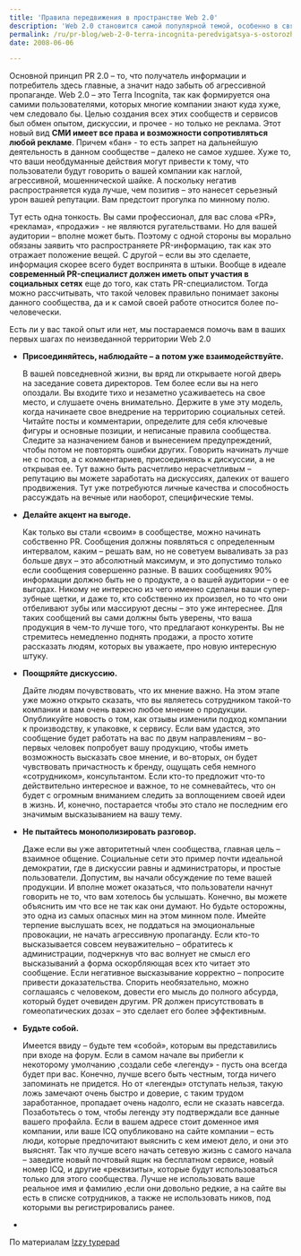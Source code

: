 ```yaml
---
title: 'Правила передвижения в пространстве Web 2.0'
description: 'Web 2.0 становится самой популярной темой, особенно в связи с новыми возможностями для распространения PR-информации. Например, на сайте Facebook вы можете найти группы людей, которые являются вашими потенциальными потребителями, и присоединиться к их сообществу, на Myspace вы можете просмотреть профайл участника и узнать, кто чаще всего посещает его страницу, а  Twitter позволяет определить физическое местонахождение интересующего вас человека и его занятия в данный конкретный момент.'
permalink: /ru/pr-blog/web-2-0-terra-incognita-peredvigatsya-s-ostorozhnostyu
date: 2008-06-06

---
```


Основной принцип PR 2.0 – то, что получатель информации и потребитель здесь главные, а значит надо забыть об агрессивной пропаганде. Web 2.0 – это Terra Incognita, так как формируется она самими пользователями, которых многие компании знают куда хуже, чем следовало бы. Целью создания всех этих сообществ и сервисов был обмен опытом, дискуссии, и прочее - но только не реклама. Этот новый вид <strong>СМИ имеет все права и возможности сопротивляться любой рекламе</strong>. Причем «бан» - то есть запрет на дальнейшую деятельность в данном сообществе – далеко не самое худшее. Хуже то, что ваши необдуманные действия могут привести к тому, что пользователи будут говорить о вашей компании как наглой, агрессивной, мошеннической шайке. А поскольку негатив распространяется куда лучше, чем позитив – это нанесет серьезный урон вашей репутации. Вам предстоит прогулка по минному полю.

Тут есть одна тонкость. Вы сами профессионал, для вас слова «PR», «реклама», «продажи» - не являются ругательствами. Но для вашей аудитории – вполне может быть. Поэтому с одной стороны вы морально обязаны заявить что распространяете PR-информацию, так как это отражает положение вещей. С другой – если вы это сделаете, информация скорее всего будет воспринята в штыки. Вообще в идеале <strong>современный PR-специалист должен иметь опыт участия в социальных сетях</strong> еще до того, как стать PR-специалистом. Тогда можно рассчитывать, что такой человек правильно понимает законы данного сообщества, да и к самой своей работе относится более по-человечески.

Есть ли у вас такой опыт или нет, мы постараемся помочь вам в ваших первых шагах по неизведанной территории Web 2.0

<ul>
<li><strong>Присоединяйтесь, наблюдайте – а потом уже взаимодействуйте.</strong>

В вашей повседневной жизни, вы вряд ли открываете ногой дверь на заседание совета директоров. Тем более если вы на него опоздали. Вы входите тихо и незаметно усаживаетесь на свое место, и слушаете очень внимательно. Держите в уме эту модель, когда начинаете свое внедрение на территорию социальных сетей. Читайте посты и комментарии, определите для себя ключевые фигуры и основные позиции, и неписаные правила сообщества. Следите за назначением банов и вынесением предупреждений, чтобы потом не повторять ошибки других. Говорить начинать лучше не с постов, а с комментариев, присоединяясь к дискуссии, а не открывая ее. Тут важно быть расчетливо нерасчетливым – репутацию вы можете заработать на дискуссиях, далеких от вашего продвижения. Тут уже потребуются личные качества и способность рассуждать на вечные или наоборот, специфические темы.</li>
<li> <strong>Делайте акцент на выгоде.</strong>

Как только вы стали «своим» в сообществе, можно начинать собственно PR. Сообщения должны появляться с определенным интервалом, каким – решать вам, но не советуем вываливать за раз больше двух – это абсолютный максимум, и это допустимо только если сообщения совершенно разные. В ваших сообщениях 90% информации должно быть не о продукте, а о вашей аудитории – о ее выгодах. Никому не интересно из чего именно сделаны ваши супер-зубные щетки, и даже то, кто собственно их произвел, но то что они отбеливают зубы или массируют десны – это уже интереснее. Для таких сообщений вы сами должны быть уверены, что ваша продукция в чем-то лучше того, что предлагают конкуренты. Вы не стремитесь немедленно поднять продажи, а просто хотите рассказать людям, которых вы уважаете, про новую интересную штуку. </li>
<li> <strong>  Поощряйте дискуссию.</strong>

Дайте людям почувствовать, что их мнение важно. На этом этапе уже можно открыто сказать, что вы являетесь сотрудником такой-то компании и вам очень важно любое мнение о продукции. Опубликуйте новость о том, как отзывы изменили подход компании к производству, к упаковке, к сервису. Если вам удастся, это сообщение будет работать на вас по двум направлениям – во-первых человек попробует вашу продукцию, чтобы иметь возможность высказать свое мнение, и во-вторых, он будет чувствовать причастность к бренду, ощущать себя немного «сотрудником», консультантом. Если кто-то предложит что-то действительно интересное и важное, то не сомневайтесь, что он будет с огромным вниманием следить за воплощением своей идеи в жизнь. И, конечно, постарается чтобы это стало не последним его значимым высказыванием на вашу тему.</li>
<li><strong>Не пытайтесь монополизировать разговор.</strong>

Даже если вы уже авторитетный член сообщества, главная цель – взаимное общение. Социальные сети это пример почти идеальной демократии, где в дискуссии равны и администраторы, и простые пользователи. Допустим, вы начали обсуждение по теме вашей продукции. И вполне может оказаться, что пользователи начнут говорить не то, что вам хотелось бы услышать. Конечно, вы можете объяснить им что все не так как они думают. Но будьте осторожны, это одна из самых опасных мин на этом минном поле. Имейте терпение выслушать всех, не поддаться на эмоциональные провокации, не начать агрессивную пропаганду. Если кто-то высказывается совсем неуважительно – обратитесь к администрации, подчеркнув что вас волнует не смысл его высказываний а форма оскорбляющая всех кто читает это сообщение. Если негативное высказывание корректно – попросите привести доказательства. Спорить необязательно, можно соглашаясь с человеком, довести его мысль до полного абсурда, который будет очевиден другим. PR должен присутствовать в гомеопатических дозах – это сделает его более эффективным.</li><li><strong> Будьте собой.</strong>

Имеется ввиду – будьте тем «собой», которым вы представились при входе на форум. Если в самом начале вы прибегли к некоторому умолчанию ,создали себе «легенду»  -  пусть она всегда будет при вас. Конечно, лучше всего быть честным, тогда ничего запоминать не придется. Но от «легенды» отступать нельзя, такую ложь замечают очень быстро и доверие, с таким трудом заработанное, пропадает очень надолго, если не сказать навсегда. Позаботьтесь о том, чтобы легенду эту подтверждали все данные вашего профайла. Если в вашем адресе стоит доменное имя компании, или ваше ICQ опубликовано на сайте компании – есть люди, которые предпочитают выяснить с кем имеют дело, и они это выяснят. Так что лучше всего начать сетевую жизнь с самого начала – заведите новый почтовый ящик на бесплатном сервисе, новый номер ICQ, и другие «реквизиты», которые будут использоваться только для этого сообщества. Лучше не использовать ваше реальное имя и фамилию ,если они довольно редкие,  а на сайте вы есть в списке сотрудников, а также не использовать ников, под которыми вы регистрировались ранее.   <li></ul>

По материалам <a href="http://izzy.typepad.com/undisclosedlocation/2008/06/web-20-terra-in.html"> Izzy typepad </a>

